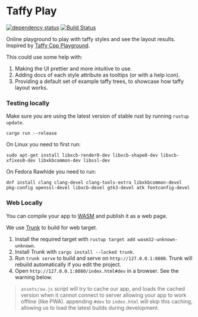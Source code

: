 # Taffy Play

[![dependency status](https://deps.rs/repo/github/coderedart/taffy_play/status.svg)](https://deps.rs/repo/github/coderedart/taffy_play)
[![Build Status](https://github.com/coderedart/taffy_play/workflows/CI/badge.svg)](https://github.com/coderedart/taffy_play/actions?workflow=CI)

Online playground to play with taffy styles and see the layout results. Inspired by [Taffy Cpp Playground](https://inobelar.github.io/emscripten_samples/sample_Taffy_cpp_Playground.html).

This could use some help with:
1. Making the UI prettier and more intuitive to use.
2. Adding docs of each style attribute as tooltips (or with a help icon).
3. Providing a default set of example taffy trees, to showcase how taffy layout works.


### Testing locally

Make sure you are using the latest version of stable rust by running `rustup update`.

`cargo run --release`

On Linux you need to first run:

`sudo apt-get install libxcb-render0-dev libxcb-shape0-dev libxcb-xfixes0-dev libxkbcommon-dev libssl-dev`

On Fedora Rawhide you need to run:

`dnf install clang clang-devel clang-tools-extra libxkbcommon-devel pkg-config openssl-devel libxcb-devel gtk3-devel atk fontconfig-devel`

### Web Locally

You can compile your app to [WASM](https://en.wikipedia.org/wiki/WebAssembly) and publish it as a web page.

We use [Trunk](https://trunkrs.dev/) to build for web target.
1. Install the required target with `rustup target add wasm32-unknown-unknown`.
2. Install Trunk with `cargo install --locked trunk`.
3. Run `trunk serve` to build and serve on `http://127.0.0.1:8080`. Trunk will rebuild automatically if you edit the project.
4. Open `http://127.0.0.1:8080/index.html#dev` in a browser. See the warning below.

> `assets/sw.js` script will try to cache our app, and loads the cached version when it cannot connect to server allowing your app to work offline (like PWA).
> appending `#dev` to `index.html` will skip this caching, allowing us to load the latest builds during development.

